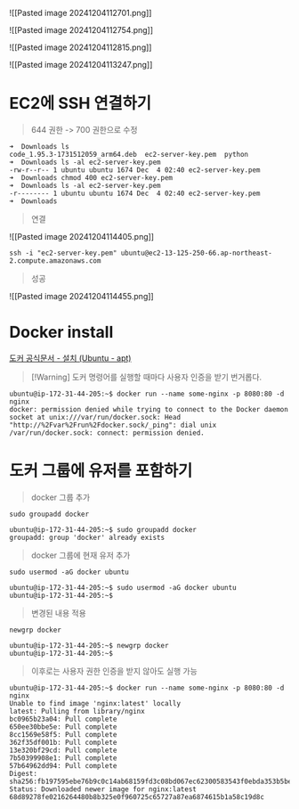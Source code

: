 ![[Pasted image 20241204112701.png]]

![[Pasted image 20241204112754.png]]


![[Pasted image 20241204112815.png]]


![[Pasted image 20241204113247.png]]



# EC2에 SSH 연결하기

>644 권한 -> 700 권한으로 수정
```ssh
➜  Downloads ls 
code_1.95.3-1731512059_arm64.deb  ec2-server-key.pem  python
➜  Downloads ls -al ec2-server-key.pem                             
-rw-r--r-- 1 ubuntu ubuntu 1674 Dec  4 02:40 ec2-server-key.pem
➜  Downloads chmod 400 ec2-server-key.pem
➜  Downloads ls -al ec2-server-key.pem   
-r-------- 1 ubuntu ubuntu 1674 Dec  4 02:40 ec2-server-key.pem
➜  Downloads 
```

> 연결

![[Pasted image 20241204114405.png]]
```ssh
ssh -i "ec2-server-key.pem" ubuntu@ec2-13-125-250-66.ap-northeast-2.compute.amazonaws.com
```

> 성공

![[Pasted image 20241204114455.png]]



# Docker install
[도커 공식문서 - 설치 (Ubuntu - apt)](https://docs.docker.com/engine/install/ubuntu/#install-using-the-repository)


>[!Warning] 도커 명령어를 실행할 때마다 사용자 인증을 받기 번거롭다.

```ssh
ubuntu@ip-172-31-44-205:~$ docker run --name some-nginx -p 8080:80 -d nginx
docker: permission denied while trying to connect to the Docker daemon socket at unix:///var/run/docker.sock: Head "http://%2Fvar%2Frun%2Fdocker.sock/_ping": dial unix /var/run/docker.sock: connect: permission denied.
```


# 도커 그룹에 유저를 포함하기
> docker 그룹 추가
```ssh
sudo groupadd docker
```
```
ubuntu@ip-172-31-44-205:~$ sudo groupadd docker
groupadd: group 'docker' already exists
```

> docker 그룹에 현재 유저 추가
```ssh
sudo usermod -aG docker ubuntu
```
```
ubuntu@ip-172-31-44-205:~$ sudo usermod -aG docker ubuntu
ubuntu@ip-172-31-44-205:~$ 
```
> 변경된 내용 적용
```ssh
newgrp docker
```
```
ubuntu@ip-172-31-44-205:~$ newgrp docker
ubuntu@ip-172-31-44-205:~$ 
```


> 이후로는 사용자 권한 인증을 받지 않아도 실행 가능

```ssh
ubuntu@ip-172-31-44-205:~$ docker run --name some-nginx -p 8080:80 -d nginx
Unable to find image 'nginx:latest' locally
latest: Pulling from library/nginx
bc0965b23a04: Pull complete 
650ee30bbe5e: Pull complete 
8cc1569e58f5: Pull complete 
362f35df001b: Pull complete 
13e320bf29cd: Pull complete 
7b50399908e1: Pull complete 
57b64962dd94: Pull complete 
Digest: sha256:fb197595ebe76b9c0c14ab68159fd3c08bd067ec62300583543f0ebda353b5be
Status: Downloaded newer image for nginx:latest
68d89278fe0216264480b8b325e0f960725c65727a87ea6874615b1a58c19d8c
```
